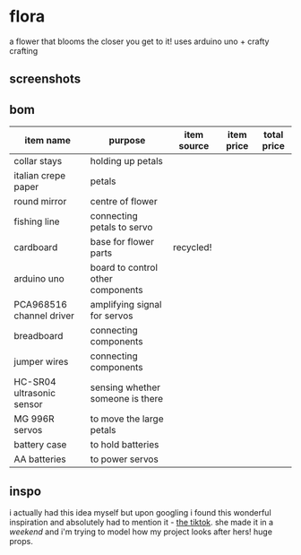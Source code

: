 # flora
a flower that blooms the closer you get to it! uses arduino uno + crafty crafting

## screenshots


## bom
| **item name**             | **purpose**                       | **item source** | **item price** | **total price** |
|---------------------------|-----------------------------------|-----------------|----------------|-----------------|
| collar stays              | holding up petals                 |                 |                |                 |
| italian crepe paper       | petals                            |                 |                |                 |
| round mirror              | centre of flower                  |                 |                |                 |
| fishing line              | connecting petals to servo        |                 |                |                 |
| cardboard                 | base for flower parts             | recycled!       |                |                 |
| arduino uno               | board to control other components |                 |                |                 |
| PCA968516 channel driver  | amplifying signal for servos      |                 |                |                 |
| breadboard                | connecting components             |                 |                |                 |
| jumper wires              | connecting components             |                 |                |                 |
| HC-SR04 ultrasonic sensor | sensing whether someone is there  |                 |                |                 |
| MG 996R servos            | to move the large petals          |                 |                |                 |
| battery case              | to hold batteries                 |                 |                |                 |
| AA batteries              | to power servos                   |                 |                |                 |


## inspo
i actually had this idea myself but upon googling i found this wonderful inspiration and absolutely had to mention it - [the tiktok](https://www.tiktok.com/@ingawoods.waight/video/7220271294841998638?lang=en). she made it in a *weekend* and i'm trying to model how my project looks after hers! huge props.